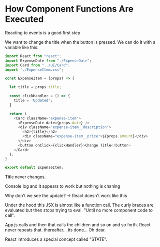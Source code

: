 # How Component Functions Are Executed

Reacting to events is a good first step

We want to change the title when the button is pressed. We can do it with a variable like this:

```js
import React from "react";
import ExpenseDate from "./ExpenseDate";
import Card from "../UI/Card";
import "./ExpenseItem.css";

const ExpenseItem = (props) => {

  let title = props.title;

  const clickHandler = () => {
    title = 'Updated';
  }

  return (
    <Card className="expense-item">
      <ExpenseDate date={props.date} />
      <div className="expense-item__description">
        <h2>{title}</h2>
        <div className="expense-item__price">${props.amount}</div>
      </div>
      <button onClick={clickHandler}>Change Title</button>
    </Card>
  );
}

export default ExpenseItem;
```

Title never changes.

Console log and it appears to work but nothing is chaning

Why don't we see the update?
-> React doesn't work like this

Under the hood this JSX is almost like a function call. The curly braces are evaluated but then stops trying to eval. "Until no more component code to call".

App.js calls and then that calls the children and so on and so forth. React never repeats that. thereafter... its done... Oh dear.

React introduces a special concept called "STATE".
